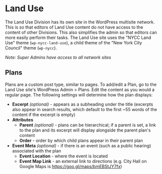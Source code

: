 # Land Use

The Land Use Division has its own site in the WordPress multisite network. This is so that editors of Land Use content do not have access to the content of other Divisions. This also simplifies the admin so that editors can more easily perform their tasks. The Land Use site uses the "NYCC Land Use" theme (`wp-nycc-land-use`), a child theme of the "New York City Council" theme (`wp-nycc`).

_Note: Super Admins have access to all network sites_

## Plans

Plans are a custom post type, similar to pages. To add/edit a Plan, go to the Land Use site's WordPress Admin > Plans. Edit the content as you would a regular page. The following settings will determine how the plan displays:

* **Excerpt** *(optional)* - appears as a subheading under the title (excerpts also appear in search results, which default to the first ~55 words of the content if the excerpt is empty)
* **Attributes**
    * **Parent** *(optional)* - plans can be hierarchical; if a parent is set, a link to the plan and its excerpt will display alongside the parent plan's content
    * **Order** - order by which child plans appear in their parent plan
* **Event Meta** *(optional)* - if there is an event (such as a public hearing) associated with the plan  
    * **Event Location** - where the event is located
    * **Event Map Link** - an external link to directions (e.g. City Hall on Google Maps is https://goo.gl/maps/bmEBStJY7fx)
